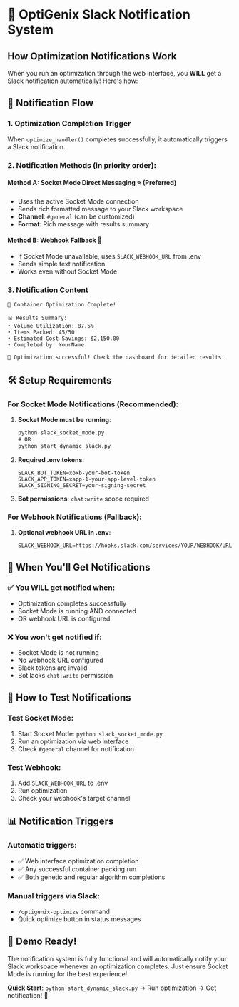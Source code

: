 # 📱 OptiGenix Slack Notification System

## How Optimization Notifications Work

When you run an optimization through the web interface, you **WILL** get a Slack notification automatically! Here's how:

## 🔔 Notification Flow

### 1. **Optimization Completion Trigger**
When `optimize_handler()` completes successfully, it automatically triggers a Slack notification.

### 2. **Notification Methods (in priority order):**

#### Method A: Socket Mode Direct Messaging ⭐ (Preferred)
- Uses the active Socket Mode connection
- Sends rich formatted message to your Slack workspace
- **Channel**: `#general` (can be customized)
- **Format**: Rich message with results summary

#### Method B: Webhook Fallback 📨
- If Socket Mode unavailable, uses `SLACK_WEBHOOK_URL` from .env
- Sends simple text notification
- Works even without Socket Mode

### 3. **Notification Content**
```
🎉 Container Optimization Complete!

📊 Results Summary:
• Volume Utilization: 87.5%
• Items Packed: 45/50
• Estimated Cost Savings: $2,150.00
• Completed by: YourName

🚀 Optimization successful! Check the dashboard for detailed results.
```

## 🛠️ Setup Requirements

### For Socket Mode Notifications (Recommended):
1. **Socket Mode must be running**:
   ```cmd
   python slack_socket_mode.py
   # OR
   python start_dynamic_slack.py
   ```

2. **Required .env tokens**:
   ```env
   SLACK_BOT_TOKEN=xoxb-your-bot-token
   SLACK_APP_TOKEN=xapp-1-your-app-level-token
   SLACK_SIGNING_SECRET=your-signing-secret
   ```

3. **Bot permissions**: `chat:write` scope required

### For Webhook Notifications (Fallback):
1. **Optional webhook URL in .env**:
   ```env
   SLACK_WEBHOOK_URL=https://hooks.slack.com/services/YOUR/WEBHOOK/URL
   ```

## 🎯 When You'll Get Notifications

### ✅ **You WILL get notified when:**
- Optimization completes successfully
- Socket Mode is running AND connected
- OR webhook URL is configured

### ❌ **You won't get notified if:**
- Socket Mode is not running
- No webhook URL configured
- Slack tokens are invalid
- Bot lacks `chat:write` permission

## 🔧 How to Test Notifications

### Test Socket Mode:
1. Start Socket Mode: `python slack_socket_mode.py`
2. Run an optimization via web interface
3. Check `#general` channel for notification

### Test Webhook:
1. Add `SLACK_WEBHOOK_URL` to .env
2. Run optimization
3. Check your webhook's target channel

## 📊 Notification Triggers

### Automatic triggers:
- ✅ Web interface optimization completion
- ✅ Any successful container packing run
- ✅ Both genetic and regular algorithm completions

### Manual triggers via Slack:
- `/optigenix-optimize` command
- Quick optimize button in status messages

## 🚀 Demo Ready!

The notification system is fully functional and will automatically notify your Slack workspace whenever an optimization completes. Just ensure Socket Mode is running for the best experience!

**Quick Start**: `python start_dynamic_slack.py` → Run optimization → Get notification! 🎉
